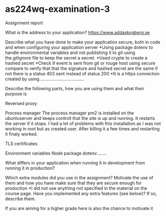 # as224wq-examination-3

Assignment report

What is the address to your application?
https://www.addaskogberg.se

Describe what you have done to make your application secure, both in code and when configuring your application server
*Using package dotenv to handle environmental variables and not publishing it to git using the.gitignore file to keep the secret a secret.
*Used crypte to create a hashed secret
*Check if event is sent from git or rouge host using secure compare to verify that that the signature and hashed secret are the same if not there is a status 403 sent instead of status 200 
*It is a https connection created by using ...................................


Describe the following parts, how you are using them and what their purpose is

Reversed proxy

Process manager
The process manager pm2 is installed on the ubuntuserver and keeps controll that the site is up and running. It restarts the server if it stops. I had a lot of problems with this installation as I was not working in root but as created user. After killing it a few times and restarting it finaly worked. 

TLS certificates

Environment variables
Node package dotenv........

What differs in your application when running it in development from running it in production?

Which extra modules did you use in the assignment? Motivate the use of them and how you have make sure that they are secure enough for production
*I did not use anything not specified in the material on the course page.
Have you implemented any extra features (see below)? If so, describe them.

If you are aiming for a higher grade here is also the chance to motivate it
